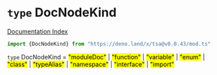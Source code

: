 # `type` DocNodeKind

[Documentation Index](../README.md)

```ts
import {DocNodeKind} from "https://deno.land/x/tsa@v0.0.43/mod.ts"
```

`type` DocNodeKind = <mark>"moduleDoc"</mark> | <mark>"function"</mark> | <mark>"variable"</mark> | <mark>"enum"</mark> | <mark>"class"</mark> | <mark>"typeAlias"</mark> | <mark>"namespace"</mark> | <mark>"interface"</mark> | <mark>"import"</mark>